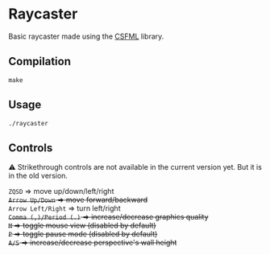 # Raycaster

Basic raycaster made using the [CSFML](https://github.com/SFML/CSFML) library.

## Compilation

```shell
make
```

## Usage

```shell
./raycaster
```

## Controls

:warning: Strikethrough controls are not available in the current version yet. But it is in the old version.

`ZQSD` => move up/down/left/right \
~~`Arrow Up/Down` => move forward/backward~~ \
`Arrow Left/Right` => turn left/right \
~~`Comma (,)/Period (.)` => increase/decrease graphics quality~~ \
~~`M` => toggle mouse view (disabled by default)~~ \
~~`P` => toggle pause mode (disabled by default)~~ \
~~`A/S` => increase/decrease perspective's wall height~~
